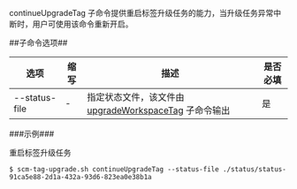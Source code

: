
continueUpgradeTag 子命令提供重启标签升级任务的能力，当升级任务异常中断时，用户可使用该命令重新开启。

##子命令选项##

| 选项 | 缩写 |描述 | 是否必填 |
| ---- | ---- |-----| -------- |
| --status-file | - | 指定状态文件，该文件由 [upgradeWorkspaceTag][upgradeWorkspaceTag] 子命令输出 | 是 |

###示例###

重启标签升级任务

```lang-bash
$ scm-tag-upgrade.sh continueUpgradeTag --status-file ./status/status-91ca5e88-2d1a-432a-93d6-823ea0e38b1a
```

[upgradeWorkspaceTag]:Maintainance/Tools/TagUpgrade/upgradeWorkspaceTag.md